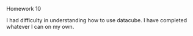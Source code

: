 Homework 10

I had difficulty in understanding how to use datacube. I have completed whatever I can on my own.
